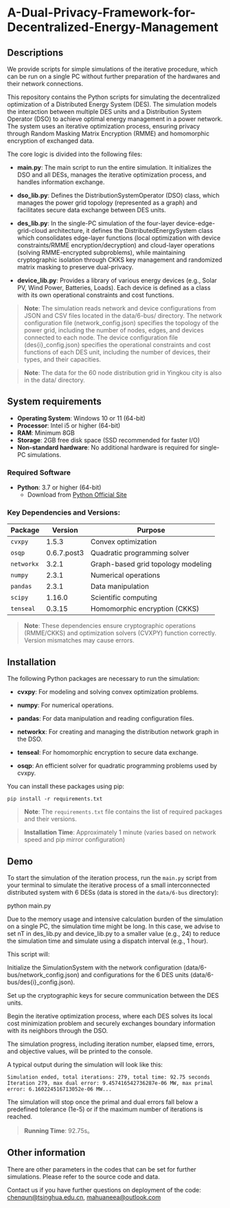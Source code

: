 # A-Dual-Privacy-Framework-for-Decentralized-Energy-Management
## Descriptions

We provide scripts for simple simulations of the iterative procedure, which can be run on a single PC without further preparation of the hardwares and their network connections.

This repository contains the Python scripts for simulating the decentralized optimization of a Distributed Energy System (DES). The simulation models the interaction between multiple DES units and a Distribution System Operator (DSO) to achieve optimal energy management in a power network. The system uses an iterative optimization process, ensuring privacy through Random Masking Matrix Encryption (RMME) and homomorphic encryption of exchanged data.

The core logic is divided into the following files:

- **main.py**: The main script to run the entire simulation. It initializes the DSO and all DESs, manages the iterative optimization process, and handles information exchange.

- **dso_lib.py**: Defines the DistributionSystemOperator (DSO) class, which manages the power grid topology (represented as a graph) and facilitates secure data exchange between DES units.

- **des_lib.py**: In the single-PC simulation of the four-layer device-edge-grid-cloud architecture, it defines the DistributedEnergySystem class which consolidates edge-layer functions (local optimization with device constraints/RMME encryption/decryption) and cloud-layer operations (solving RMME-encrypted subproblems), while maintaining cryptographic isolation through CKKS key management and randomized matrix masking to preserve dual-privacy.

- **device_lib.py**: Provides a library of various energy devices (e.g., Solar PV, Wind Power, Batteries, Loads). Each device is defined as a class with its own operational constraints and cost functions.

> **Note**: The simulation reads network and device configurations from JSON and CSV files located in the data/6-bus/ directory. The network configuration file (network_config.json) specifies the topology of the power grid, including the number of nodes, edges, and devices connected to each node. The device configuration file (des{i}_config.json) specifies the operational constraints and cost functions of each DES unit, including the number of devices, their types, and their capacities.

> **Note**: The data for the 60 node distribution grid in Yingkou city is also in the data/ directory.


## System requirements

- **Operating System**: Windows 10 or 11 (64-bit)
- **Processor**: Intel i5 or higher (64-bit)
- **RAM**: Minimum 8GB  
- **Storage**: 2GB free disk space (SSD recommended for faster I/O) 
- **Non-standard hardware**: No additional hardware is required for single-PC simulations.

### Required Software
- **Python**: 3.7 or higher (64-bit)
  - Download from [Python Official Site](https://www.python.org/downloads/)

### Key Dependencies and Versions:
| Package    | Version     | Purpose                            |
|------------|-------------|------------------------------------|
| `cvxpy`    | 1.5.3       | Convex optimization                |
| `osqp`     | 0.6.7.post3 | Quadratic programming solver       |
| `networkx` | 3.2.1       | Graph-based grid topology modeling |
| `numpy`    | 2.3.1       | Numerical operations               |
| `pandas`   | 2.3.1       | Data manipulation                  |
| `scipy`    | 1.16.0      | Scientific computing               |
| `tenseal`  | 0.3.15      | Homomorphic encryption (CKKS)      |

> **Note**: These dependencies ensure cryptographic operations (RMME/CKKS) and optimization solvers (CVXPY) function correctly. Version mismatches may cause errors.


## Installation

The following Python packages are necessary to run the simulation:

- **cvxpy**: For modeling and solving convex optimization problems.

- **numpy**: For numerical operations.

- **pandas**: For data manipulation and reading configuration files.

- **networkx**: For creating and managing the distribution network graph in the DSO.

- **tenseal**: For homomorphic encryption to secure data exchange.

- **osqp**: An efficient solver for quadratic programming problems used by cvxpy.

You can install these packages using pip:

```
pip install -r requirements.txt
```

> **Note**: The `requirements.txt` file contains the list of required packages and their versions.

> **Installation Time**: Approximately 1 minute (varies based on network speed and pip mirror configuration)  

## Demo

To start the simulation of the iteration process, run the `main.py` script from your terminal to simulate the iterative process of a small interconnected distributed system with 6 DESs (data is stored in the `data/6-bus` directory):


python main.py

Due to the memory usage and intensive calculation burden of the simulation on a single PC, the simulation time might be long. In this case, we advise to set nT in des_lib.py and device_lib.py to a smaller value (e.g., 24) to reduce the simulation time and simulate using a dispatch interval (e.g., 1 hour).

This script will:

Initialize the SimulationSystem with the network configuration (data/6-bus/network_config.json) and configurations for the 6 DES units (data/6-bus/des{i}_config.json).

Set up the cryptographic keys for secure communication between the DES units.

Begin the iterative optimization process, where each DES solves its local cost minimization problem and securely exchanges boundary information with its neighbors through the DSO.

The simulation progress, including iteration number, elapsed time, errors, and objective values, will be printed to the console.

A typical output during the simulation will look like this:

```
Simulation ended, total iterations: 279, total time: 92.75 seconds
Iteration 279, max dual error: 9.457416542736287e-06 MW, max primal error: 6.160224516713052e-06 MW...
```

The simulation will stop once the primal and dual errors fall below a predefined tolerance (1e-5) or if the maximum number of iterations is reached. 

> **Running Time**: 92.75s。


## Other information

There are other parameters in the codes that can be set for further simulations. Please refer to the source code and data.

Contact us if you have further questions on deployment of the code: chenqun@tsinghua.edu.cn, mahuaneea@outlook.com
